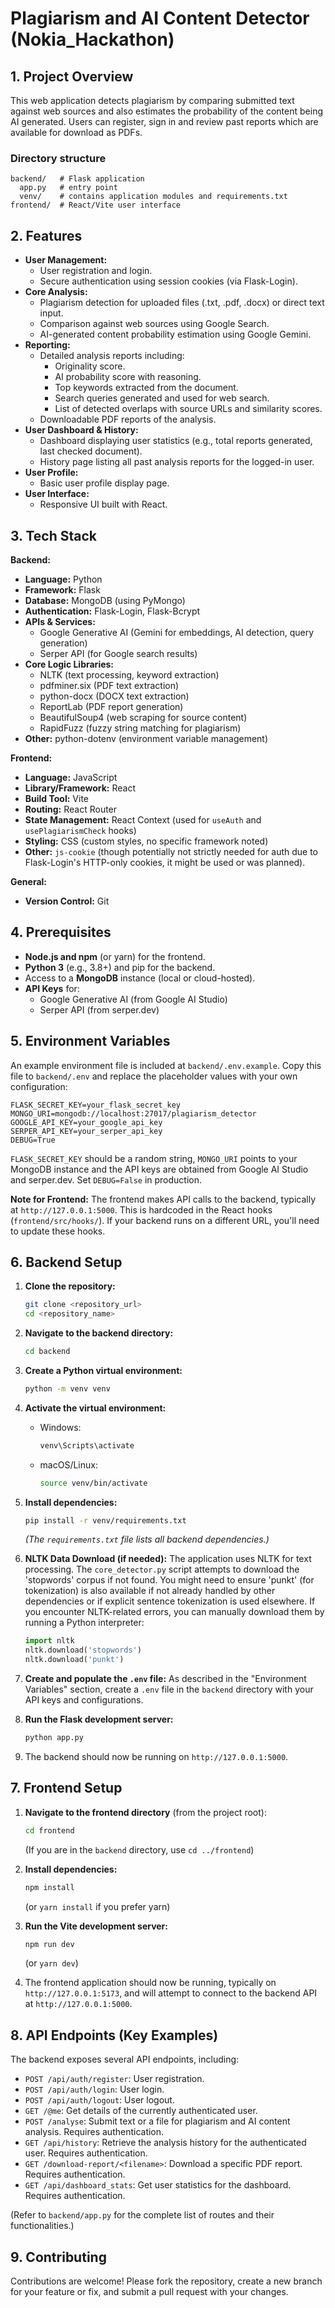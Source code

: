 # Plagiarism and AI Content Detector (Nokia_Hackathon)

## 1. Project Overview

This web application detects plagiarism by comparing submitted text against web
sources and also estimates the probability of the content being AI generated.
Users can register, sign in and review past reports which are available for
download as PDFs.

### Directory structure

```
backend/   # Flask application
  app.py   # entry point
  venv/    # contains application modules and requirements.txt
frontend/  # React/Vite user interface
```

## 2. Features

*   **User Management:**
    *   User registration and login.
    *   Secure authentication using session cookies (via Flask-Login).
*   **Core Analysis:**
    *   Plagiarism detection for uploaded files (.txt, .pdf, .docx) or direct text input.
    *   Comparison against web sources using Google Search.
    *   AI-generated content probability estimation using Google Gemini.
*   **Reporting:**
    *   Detailed analysis reports including:
        *   Originality score.
        *   AI probability score with reasoning.
        *   Top keywords extracted from the document.
        *   Search queries generated and used for web search.
        *   List of detected overlaps with source URLs and similarity scores.
    *   Downloadable PDF reports of the analysis.
*   **User Dashboard & History:**
    *   Dashboard displaying user statistics (e.g., total reports generated, last checked document).
    *   History page listing all past analysis reports for the logged-in user.
*   **User Profile:**
    *   Basic user profile display page.
*   **User Interface:**
    *   Responsive UI built with React.

## 3. Tech Stack

**Backend:**
*   **Language:** Python
*   **Framework:** Flask
*   **Database:** MongoDB (using PyMongo)
*   **Authentication:** Flask-Login, Flask-Bcrypt
*   **APIs & Services:**
    *   Google Generative AI (Gemini for embeddings, AI detection, query generation)
    *   Serper API (for Google search results)
*   **Core Logic Libraries:**
    *   NLTK (text processing, keyword extraction)
    *   pdfminer.six (PDF text extraction)
    *   python-docx (DOCX text extraction)
    *   ReportLab (PDF report generation)
    *   BeautifulSoup4 (web scraping for source content)
    *   RapidFuzz (fuzzy string matching for plagiarism)
*   **Other:** python-dotenv (environment variable management)

**Frontend:**
*   **Language:** JavaScript
*   **Library/Framework:** React
*   **Build Tool:** Vite
*   **Routing:** React Router
*   **State Management:** React Context (used for `useAuth` and `usePlagiarismCheck` hooks)
*   **Styling:** CSS (custom styles, no specific framework noted)
*   **Other:** `js-cookie` (though potentially not strictly needed for auth due to Flask-Login's HTTP-only cookies, it might be used or was planned).

**General:**
*   **Version Control:** Git

## 4. Prerequisites

*   **Node.js and npm** (or yarn) for the frontend.
*   **Python 3** (e.g., 3.8+) and pip for the backend.
*   Access to a **MongoDB** instance (local or cloud-hosted).
*   **API Keys** for:
    *   Google Generative AI (from Google AI Studio)
    *   Serper API (from serper.dev)

## 5. Environment Variables

An example environment file is included at `backend/.env.example`.  Copy this
file to `backend/.env` and replace the placeholder values with your own
configuration:

```
FLASK_SECRET_KEY=your_flask_secret_key
MONGO_URI=mongodb://localhost:27017/plagiarism_detector
GOOGLE_API_KEY=your_google_api_key
SERPER_API_KEY=your_serper_api_key
DEBUG=True
```

`FLASK_SECRET_KEY` should be a random string, `MONGO_URI` points to your MongoDB
instance and the API keys are obtained from Google AI Studio and serper.dev.
Set `DEBUG=False` in production.

**Note for Frontend:** The frontend makes API calls to the backend, typically at `http://127.0.0.1:5000`. This is hardcoded in the React hooks (`frontend/src/hooks/`). If your backend runs on a different URL, you'll need to update these hooks.

## 6. Backend Setup

1.  **Clone the repository:**
    ```bash
    git clone <repository_url>
    cd <repository_name>
    ```

2.  **Navigate to the backend directory:**
    ```bash
    cd backend
    ```

3.  **Create a Python virtual environment:**
    ```bash
    python -m venv venv
    ```

4.  **Activate the virtual environment:**
    *   Windows:
        ```bash
        venv\Scripts\activate
        ```
    *   macOS/Linux:
        ```bash
        source venv/bin/activate
        ```

5.  **Install dependencies:**
    ```bash
    pip install -r venv/requirements.txt
    ```
    *(The `requirements.txt` file lists all backend dependencies.)*

6.  **NLTK Data Download (if needed):**
    The application uses NLTK for text processing. The `core_detector.py` script attempts to download the 'stopwords' corpus if not found. You might need to ensure 'punkt' (for tokenization) is also available if not already handled by other dependencies or if explicit sentence tokenization is used elsewhere. If you encounter NLTK-related errors, you can manually download them by running a Python interpreter:
    ```python
    import nltk
    nltk.download('stopwords')
    nltk.download('punkt')
    ```

7.  **Create and populate the `.env` file:**
    As described in the "Environment Variables" section, create a `.env` file in the `backend` directory with your API keys and configurations.

8.  **Run the Flask development server:**
    ```bash
    python app.py
    ```

9.  The backend should now be running on `http://127.0.0.1:5000`.

## 7. Frontend Setup

1.  **Navigate to the frontend directory** (from the project root):
    ```bash
    cd frontend
    ```
    (If you are in the `backend` directory, use `cd ../frontend`)

2.  **Install dependencies:**
    ```bash
    npm install
    ```
    (or `yarn install` if you prefer yarn)

3.  **Run the Vite development server:**
    ```bash
    npm run dev
    ```
    (or `yarn dev`)

4.  The frontend application should now be running, typically on `http://127.0.0.1:5173`, and will attempt to connect to the backend API at `http://127.0.0.1:5000`.

## 8. API Endpoints (Key Examples)

The backend exposes several API endpoints, including:

*   `POST /api/auth/register`: User registration.
*   `POST /api/auth/login`: User login.
*   `POST /api/auth/logout`: User logout.
*   `GET /@me`: Get details of the currently authenticated user.
*   `POST /analyse`: Submit text or a file for plagiarism and AI content analysis. Requires authentication.
*   `GET /api/history`: Retrieve the analysis history for the authenticated user. Requires authentication.
*   `GET /download-report/<filename>`: Download a specific PDF report. Requires authentication.
*   `GET /api/dashboard_stats`: Get user statistics for the dashboard. Requires authentication.

(Refer to `backend/app.py` for the complete list of routes and their functionalities.)

## 9. Contributing

Contributions are welcome! Please fork the repository, create a new branch for your feature or fix, and submit a pull request with your changes.

